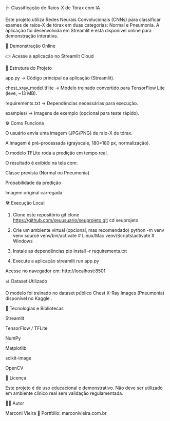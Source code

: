 🩺 Classificação de Raios-X de Tórax com IA

Este projeto utiliza Redes Neurais Convolucionais (CNNs) para classificar exames de raios-X de tórax em duas categorias: Normal e Pneumonia.
A aplicação foi desenvolvida em Streamlit e está disponível online para demonstração interativa.

🚀 Demonstração Online

👉 Acesse a aplicação no Streamlit Cloud

📂 Estrutura do Projeto

app.py → Código principal da aplicação (Streamlit).

chest_xray_model.tflite → Modelo treinado convertido para TensorFlow Lite (leve, ~13 MB).

requirements.txt → Dependências necessárias para execução.

examples/ → Imagens de exemplo (opcional para teste rápido).

⚙️ Como Funciona

O usuário envia uma imagem (JPG/PNG) de raio-X de tórax.

A imagem é pré-processada (grayscale, 180×180 px, normalização).

O modelo TFLite roda a predição em tempo real.

O resultado é exibido na tela com:

Classe prevista (Normal ou Pneumonia)

Probabilidade da predição

Imagem original carregada

🛠️ Execução Local
1. Clone este repositório
git clone https://github.com/seuusuario/seuprojeto.git
cd seuprojeto

2. Crie um ambiente virtual (opcional, mas recomendado)
python -m venv venv
source venv/bin/activate   # Linux/Mac
venv\Scripts\activate      # Windows

3. Instale as dependências
pip install -r requirements.txt

4. Execute a aplicação
streamlit run app.py


Acesse no navegador em: http://localhost:8501

📊 Dataset Utilizado

O modelo foi treinado no dataset público Chest X-Ray Images (Pneumonia) disponível no Kaggle
.

📌 Tecnologias e Bibliotecas

Streamlit

TensorFlow / TFLite

NumPy

Matplotlib

scikit-image

OpenCV

📜 Licença

Este projeto é de uso educacional e demonstrativo.
Não deve ser utilizado em ambiente clínico real sem validação regulamentada.

👨‍💻 Autor

Marconi Vieira
📌 Portfólio: marconivieira.com.br

